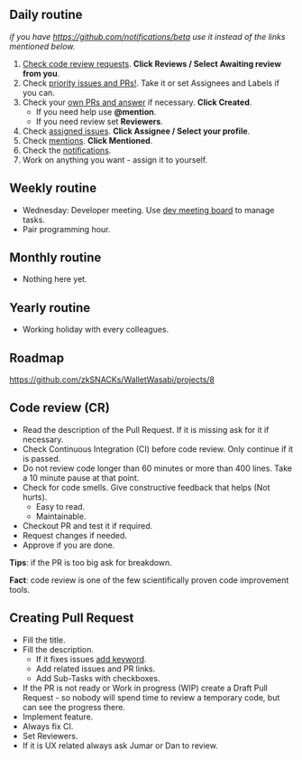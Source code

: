 
## Daily routine

*if you have https://github.com/notifications/beta use it instead of the links mentioned below.*

1. [Check code review requests](https://github.com/zkSNACKs/WalletWasabi/pulls). __Click Reviews / Select Awaiting review from you__.
2. Check [priority issues and PRs!](https://github.com/zkSNACKs/WalletWasabi/labels/priority). Take it or set Assignees and Labels if you can.
3. Check your [own PRs and answer](https://github.com/pulls?utf8=%E2%9C%93&q=is%3Aopen+is%3Apr+repo%3AzkSNACKs%2FWalletWasabi+) if necessary. __Click Created__.
   - If you need help use __@mention__.
   - If you need review set __Reviewers__.
4. Check [assigned issues](https://github.com/zkSNACKs/WalletWasabi/issues). __Click Assignee / Select your profile__.
5. Check [mentions](https://github.com/pulls?utf8=%E2%9C%93&q=is%3Aopen+repo%3AzkSNACKs%2FWalletWasabi+). __Click Mentioned__.
6. Check the [notifications](https://github.com/notifications).
7. Work on anything you want - assign it to yourself.

## Weekly routine

- Wednesday: Developer meeting. Use [dev meeting board](https://github.com/orgs/zkSNACKs/projects/1) to manage tasks.
- Pair programming hour.

## Monthly routine

- Nothing here yet.

## Yearly routine

- Working holiday with every colleagues.

## Roadmap

https://github.com/zkSNACKs/WalletWasabi/projects/8

## Code review (CR)

- Read the description of the Pull Request. If it is missing ask for it if necessary.
- Check Continuous Integration (CI) before code review. Only continue if it is passed.
- Do not review code longer than 60 minutes or more than 400 lines. Take a 10 minute pause at that point.
- Check for code smells. Give constructive feedback that helps (Not hurts).
  - Easy to read.
  - Maintainable.
- Checkout PR and test it if required.
- Request changes if needed.
- Approve if you are done.

__Tips__: if the PR is too big ask for breakdown.

__Fact__: code review is one of the few scientifically proven code improvement tools.

## Creating Pull Request

- Fill the title.
- Fill the description.
  - If it fixes issues [add keyword](https://help.github.com/en/articles/closing-issues-using-keywords).
  - Add related issues and PR links.
  - Add Sub-Tasks with checkboxes.
- If the PR is not ready or Work in progress (WIP) create a Draft Pull Request - so nobody will spend time to review a temporary code, but can see the progress there.
- Implement feature.
- Always fix CI.
- Set Reviewers.
- If it is UX related always ask Jumar or Dan to review.
